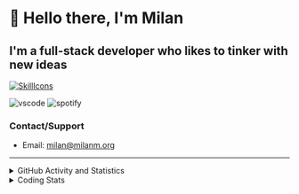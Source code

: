 # 👋 Hello there, I'm Milan
## I'm a full-stack developer who likes to tinker with new ideas
[![SkillIcons](https://skillicons.dev/icons?i=js,ts,nextjs,tailwind,html,go,bash,git,nginx,prisma,kubernetes,docker,linux)](https://skillicons.dev)

![vscode](https://nocache.advaith.workers.dev?url=https://img.shields.io/endpoint?url=https://dev.discordprofiles.me/api/badge/vscode/423203831971708958)
![spotify](https://nocache.advaith.workers.dev?url=https://img.shields.io/endpoint?url=https://dev.discordprofiles.me/api/badge/spotify/423203831971708958)

### Contact/Support

- Email: [milan@milanm.org](mailto:milan@milanm.org)
 
---
 
<details>
  <summary>GitHub Activity and Statistics</summary>
  <img src="/github-metrics.svg" />
</details>
<details>
  <summary>Coding Stats</summary>
  <!--START_SECTION:waka-->

```txt
TypeScript    3 hrs 24 mins   ████████████▒░░░░░░░░░░░░   49.95 %
JSON          1 hr 23 mins    █████░░░░░░░░░░░░░░░░░░░░   20.38 %
Bash          53 mins         ███▒░░░░░░░░░░░░░░░░░░░░░   12.98 %
YAML          23 mins         █▒░░░░░░░░░░░░░░░░░░░░░░░   05.67 %
JavaScript    18 mins         █░░░░░░░░░░░░░░░░░░░░░░░░   04.41 %
```

<!--END_SECTION:waka-->
</details>
